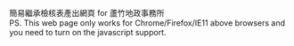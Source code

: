 簡易繼承檢核表產出網頁 for 蘆竹地政事務所 <br/>
PS. This web page only works for Chrome/Firefox/IE11 above browsers and you need to turn on the javascript support.
